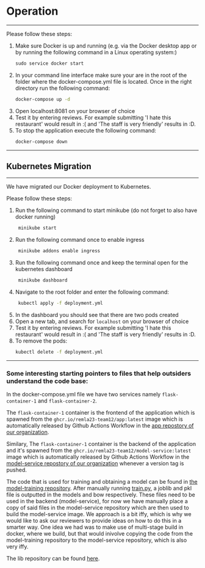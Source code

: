 # Operation
---
Please follow these steps:
1. Make sure Docker is up and running (e.g. via the Docker desktop app or by running the following command in a Linux operating system:) 
    ```bat
    sudo service docker start
    ```
2. In your command line interface make sure your are in the root of the folder where the docker-compose.yml file is located. Once in the right directory run the following command:
    ```bat
    docker-compose up -d
    ```
3. Open localhost:8081 on your browser of choice
4. Test it by entering reviews. For example submitting 'I hate this restaurant' would result in :( and 'The staff is very friendly' results in :D.
5. To stop the application execute the following command: 
    ```bat
    docker-compose down
    ```
---

## Kubernetes Migration
---
We have migrated our Docker deployment to Kubernetes.

Please follow these steps:
1. Run the  following command to start minikube (do not forget to also have docker running)
   ```bat
    minikube start
    ```
2. Run the following command once to enable ingress
   ```bat
    minikube addons enable ingress
    ```
3. Run the following command once and keep the terminal open for the kubernetes dashboard
   ```bat
    minikube dashboard
    ```
4. Navigate to the root folder and enter the following command:
   ```bat
    kubectl apply -f deployment.yml
    ```
5. In the dashboard you should see that there are two pods created
6. Open a new tab, and search for `localhost` on your browser of choice
7. Test it by entering reviews. For example submitting 'I hate this restaurant' would result in :( and 'The staff is very friendly' results in :D.
8. To remove the pods: 
    ```bat
    kubectl delete -f deployment.yml
    ```
---

### Some interesting starting pointers to files that help outsiders understand the code base:
In the docker-compose.yml file we have two services namely `flask-container-1` and `flask-container-2`. 

The `flask-container-1` container is the frontend of the application which is spawned from the `ghcr.io/remla23-team12/app:latest` image which is automatically released by Github Actions Workflow in the [app repostory of our organization](https://github.com/remla23-team12/app).

Similary, The `flask-container-1` container is the backend of the application and it's spawned from the `ghcr.io/remla23-team12/model-service:latest` image which is automatically released by Github Actions Workflow in the [model-service repostory of our organization](https://github.com/remla23-team12/model-service) whenever a version tag is pushed.

The code that is used for training and obtaining a model can be found in [the model-training repository](https://github.com/remla23-team12/model-training). After manually running [train.py](https://github.com/remla23-team12/model-training/blob/main/train.py), a joblib and pkl file is outputted in the models and bow respectively. These files need to be used in the backend (model-service), for now we have manually place a copy of said files in the model-service repository which are then used to build the model-service image. We approach is a bit iffy, which is why we would like to ask our reviewers to provide ideas on how to do this in a smarter way. One idea we had was to make use of multi-stage build in docker, where we build, but that would inivolve copying the code from the model-training repository to the model-service repository, which is also very iffy.

The lib repository can be found [here](https://github.com/remla23-team12/lib).

